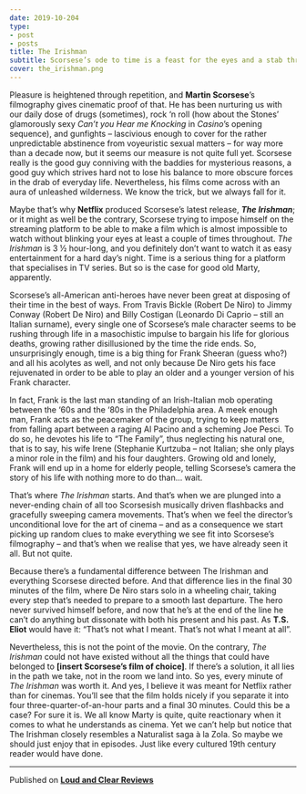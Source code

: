 ```yaml
---
date: 2019-10-204
type:
- post
- posts
title: The Irishman
subtitle: Scorsese’s ode to time is a feast for the eyes and a stab through the heart
cover: the_irishman.png
---
```


Pleasure is heightened through repetition, and **Martin Scorsese**’s filmography gives cinematic proof of that. He has been nurturing us with our daily dose of drugs (sometimes), rock ‘n roll (how about the Stones’ glamorously sexy *Can’t you Hear me Knocking* in *Casino*’s opening sequence), and gunfights – lascivious enough to cover for the rather unpredictable abstinence from voyeuristic sexual matters – for way more than a decade now, but it seems our measure is not quite full yet. Scorsese really is the good guy conniving with the baddies for mysterious reasons, a good guy which strives hard not to lose his balance to more obscure forces in the drab of everyday life. Nevertheless, his films come across with an aura of unleashed wilderness. We know the trick, but we always fall for it.

Maybe that’s why **Netflix** produced Scorsese’s latest release, ***The Irishman***; or it might as well be the contrary, Scorsese trying to impose himself on the streaming platform to be able to make a film which is almost impossible to watch without blinking your eyes at least a couple of times throughout. *The Irishman* is 3 ½ hour-long, and you definitely don’t want to watch it as easy entertainment for a hard day’s night. Time is a serious thing for a platform that specialises in TV series. But so is  the case for good old Marty, apparently.

Scorsese’s all-American anti-heroes have never been great at disposing of their time in the best of ways. From Travis Bickle (Robert De Niro) to Jimmy Conway (Robert De Niro) and Billy Costigan (Leonardo Di Caprio – still an Italian surname), every single one of  Scorsese’s male character seems to be rushing through life in a masochistic impulse to bargain his life for glorious deaths, growing rather disillusioned by the time the ride ends. So, unsurprisingly enough, time is a big thing for Frank Sheeran (guess who?) and all his acolytes as well, and not only because De Niro gets his face rejuvenated in order to be able to play an older and a younger version of his Frank character.

In fact, Frank is the last man standing of an Irish-Italian mob operating between the ‘60s and the ‘80s in the Philadelphia area. A meek enough man, Frank acts as the peacemaker of the group, trying to keep matters from falling apart between a raging Al Pacino and a scheming Joe Pesci. To do so, he devotes his life to “The Family”, thus neglecting his natural one, that is to say, his wife Irene (Stephanie Kurtzuba – not Italian; she only plays a minor role in the film) and his four daughters. Growing old and lonely, Frank will end up in a home for elderly people, telling Scorsese’s camera the story of his life with nothing more to do than… wait.

That’s where *The Irishman* starts. And that’s when we are plunged into a never-ending chain of all too Scorsesish musically driven flashbacks and gracefully sweeping camera movements. That’s when we feel the director’s unconditional love for the art of cinema – and as a consequence we start picking up random clues to make everything we see fit into Scorsese’s filmography – and that’s when we realise that yes, we have already seen it all. But not quite.

Because there’s a fundamental difference between The Irishman and everything Scorsese directed before. And that difference lies in the final 30 minutes of the film, where De Niro stars solo in a wheeling chair, taking every step that’s needed to prepare to a smooth last departure. The hero never survived himself before, and now that he’s at the end of the line he can’t do anything but dissonate with both his present and his past. As **T.S. Eliot** would have it: “That’s not what I meant. That’s not what I meant at all”.

Nevertheless, this is not the point of the movie. On the contrary, *The Irishman* could not have existed without all the things that could have belonged to **[insert Scorsese’s film of choice]**. If there’s a solution, it all lies in the path we take, not in the room we land into. So yes, every minute of *The Irishman* was worth it. And yes, I believe it was meant for Netflix rather than for cinemas. You’ll see that the film holds nicely if you separate it into four three-quarter-of-an-hour parts and a final 30 minutes. Could this be a case? For sure it is. We all know Marty is quite, quite reactionary when it comes to what he understands as cinema. Yet we can’t help but notice that The Irishman closely resembles a Naturalist saga à la Zola. So maybe we should just enjoy that in episodes. Just like every cultured 19th century reader would have done.

---
Published on **[Loud and Clear Reviews](loudandclearreviews.com)**
